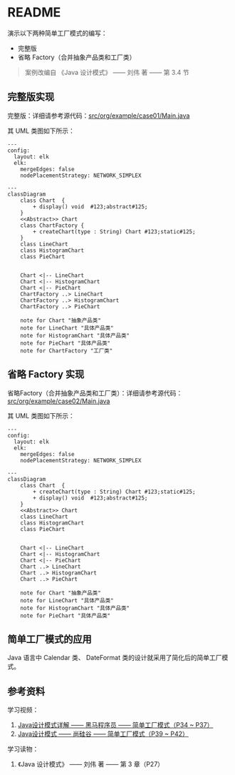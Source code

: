 # README
演示以下两种简单工厂模式的编写：
+ 完整版
+ 省略 Factory（合并抽象产品类和工厂类）

> 案例改编自 《Java 设计模式》 —— 刘伟 著 —— 第 3.4 节
## 完整版实现
完整版：详细请参考源代码：[src/org/example/case01/Main.java](./src/org/example/case01/Main.java)

其 UML 类图如下所示：
```mermaid
---
config:
  layout: elk
  elk:
    mergeEdges: false
    nodePlacementStrategy: NETWORK_SIMPLEX

---
classDiagram
    class Chart  {
        + display() void  #123;abstract#125;
    }
    <<Abstract>> Chart
    class ChartFactory {
        + createChart(type : String) Chart #123;static#125;
    }
    class LineChart
    class HistogramChart
    class PieChart
    

    Chart <|-- LineChart
    Chart <|-- HistogramChart
    Chart <|-- PieChart
    ChartFactory ..> LineChart
    ChartFactory ..> HistogramChart
    ChartFactory ..> PieChart

    note for Chart "抽象产品类"
    note for LineChart "具体产品类"
    note for HistogramChart "具体产品类"
    note for PieChart "具体产品类"
    note for ChartFactory "工厂类"
```
## 省略 Factory 实现
省略Factory（合并抽象产品类和工厂类）：详细请参考源代码：[src/org/example/case02/Main.java](./src/org/example/case02/Main.java)

其 UML 类图如下所示：
```mermaid
---
config:
  layout: elk
  elk:
    mergeEdges: false
    nodePlacementStrategy: NETWORK_SIMPLEX

---
classDiagram
    class Chart  {
        + createChart(type : String) Chart #123;static#125;
        + display() void  #123;abstract#125;
    }
    <<Abstract>> Chart
    class LineChart
    class HistogramChart
    class PieChart
    

    Chart <|-- LineChart
    Chart <|-- HistogramChart
    Chart <|-- PieChart
    Chart ..> LineChart
    Chart ..> HistogramChart
    Chart ..> PieChart

    note for Chart "抽象产品类"
    note for LineChart "具体产品类"
    note for HistogramChart "具体产品类"
    note for PieChart "具体产品类"
```
## 简单工厂模式的应用
Java 语言中 Calendar 类、 DateFormat 类的设计就采用了简化后的简单工厂模式。
## 参考资料
学习视频：
1. [Java设计模式详解 —— 黑马程序员 —— 简单工厂模式（P34 ~ P37）](https://www.bilibili.com/video/BV1Np4y1z7BU?p=34)
2. [Java设计模式 —— 尚硅谷 —— 简单工厂模式（P39 ~ P42）](https://www.bilibili.com/video/BV1G4411c7N4?p=39)

学习读物：
1. 《Java 设计模式》 —— 刘伟 著 —— 第 3 章（P27）
